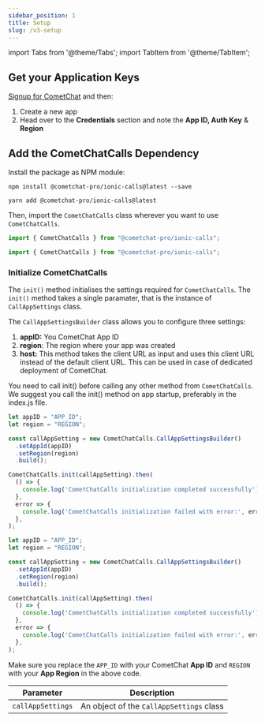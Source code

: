 ```yaml
---
sidebar_position: 1
title: Setup
slug: /v3-setup
---
```


import Tabs from '@theme/Tabs';
import TabItem from '@theme/TabItem';


## Get your Application Keys

[Signup for CometChat](https://app.cometchat.com) and then:

1. Create a new app
2. Head over to the **Credentials** section and note the **App ID, Auth Key** & **Region**

## Add the CometChatCalls Dependency

Install the package as NPM module:

<Tabs>
<TabItem value="1" label="npm">

```CLI
npm install @cometchat-pro/ionic-calls@latest --save
```

</TabItem>

<TabItem value="2" label="yarn">

```CLI
yarn add @cometchat-pro/ionic-calls@latest
```

</TabItem>
</Tabs>



Then, import the `CometChatCalls` class wherever you want to use `CometChatCalls`.

<Tabs>
<TabItem value="1" label="Javascript">

```javascript
import { CometChatCalls } from "@cometchat-pro/ionic-calls";
```

</TabItem>

<TabItem value="2" label="Typescript">

```typescript
import { CometChatCalls } from "@cometchat-pro/ionic-calls";
```

</TabItem>
</Tabs>


### Initialize CometChatCalls

The `init()` method initialises the settings required for `CometChatCalls`. The `init()` method takes a single paramater, that is the instance of `CallAppSettings` class.

The `CallAppSettingsBuilder` class allows you to configure three settings:

1. **appID:** You CometChat App ID
2. **region**: The region where your app was created
3. **host:** This method takes the client URL as input and uses this client URL instead of the default client URL. This can be used in case of dedicated deployment of CometChat.

You need to call init() before calling any other method from `CometChatCalls`. We suggest you call the init() method on app startup, preferably in the index.js file.

<Tabs>
<TabItem value="1" label="Javascript">

```javascript
let appID = "APP_ID";
let region = "REGION";

const callAppSetting = new CometChatCalls.CallAppSettingsBuilder()
  .setAppId(appID)
  .setRegion(region)
  .build();

CometChatCalls.init(callAppSetting).then(
  () => {
    console.log('CometChatCalls initialization completed successfully');
  },
  error => {
    console.log('CometChatCalls initialization failed with error:', error);
  },
);
```

</TabItem>

<TabItem value="2" label="Typescript">

```typescript
let appID = "APP_ID";
let region = "REGION";

const callAppSetting = new CometChatCalls.CallAppSettingsBuilder()
  .setAppId(appID)
  .setRegion(region)
  .build();

CometChatCalls.init(callAppSetting).then(
  () => {
    console.log('CometChatCalls initialization completed successfully');
  },
  error => {
    console.log('CometChatCalls initialization failed with error:', error);
  },
);
```

</TabItem>
</Tabs>



Make sure you replace the `APP_ID` with your CometChat **App ID** and `REGION` with your **App Region** in the above code.

| Parameter | Description | 
| ---- | ---- | 
| `callAppSettings` | An object of the `CallAppSettings` class | 
